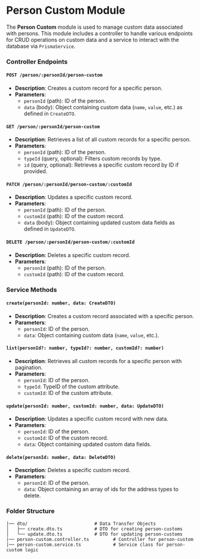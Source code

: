 # Person Custom Module

The **Person Custom** module is used to manage custom data associated with persons. This module includes a controller to handle various endpoints for CRUD operations on custom data and a service to interact with the database via `PrismaService`.

### Controller Endpoints

#### `POST /person/:personId/person-custom`

- **Description**: Creates a custom record for a specific person.
- **Parameters**:
  - `personId` (path): ID of the person.
  - `data` (body): Object containing custom data (`name`, `value`, etc.) as defined in `CreateDTO`.

#### `GET /person/:personId/person-custom`

- **Description**: Retrieves a list of all custom records for a specific person.
- **Parameters**:
  - `personId` (path): ID of the person.
  - `typeId` (query, optional): Filters custom records by type.
  - `id` (query, optional): Retrieves a specific custom record by ID if provided.

#### `PATCH /person/:personId/person-custom/:customId`

- **Description**: Updates a specific custom record.
- **Parameters**:
  - `personId` (path): ID of the person.
  - `customId` (path): ID of the custom record.
  - `data` (body): Object containing updated custom data fields as defined in `UpdateDTO`.

#### `DELETE /person/:personId/person-custom/:customId`

- **Description**: Deletes a specific custom record.
- **Parameters**:
  - `personId` (path): ID of the person.
  - `customId` (path): ID of the custom record.

### Service Methods

#### `create(personId: number, data: CreateDTO)`

- **Description**: Creates a custom record associated with a specific person.
- **Parameters**:
  - `personId`: ID of the person.
  - `data`: Object containing custom data (`name`, `value`, etc.).

#### `list(personId?: number, typeId?: number, customId?: number)`

- **Description**: Retrieves all custom records for a specific person with pagination.
- **Parameters**:
  - `personId`: ID of the person.
  - `typeId`: TypeID of the custom attribute.
  - `customId`: ID of the custom attribute.

#### `update(personId: number, customId: number, data: UpdateDTO)`

- **Description**: Updates a specific custom record with new data.
- **Parameters**:
  - `personId`: ID of the person.
  - `customId`: ID of the custom record.
  - `data`: Object containing updated custom data fields.

#### `delete(personId: number, data: DeleteDTO)`

- **Description**: Deletes a specific custom record.
- **Parameters**:
  - `personId`: ID of the person.
  - `data`: Object containing an array of ids for the address types to delete.

### Folder Structure

```plaintext
|── dto/                         # Data Transfer Objects
│   ├── create.dto.ts            # DTO for creating person-customs
│   └── update.dto.ts            # DTO for updating person-customs
|── person-custom.controller.ts         # Controller for person-custom
|── person-custom.service.ts            # Service class for person-custom logic
```
